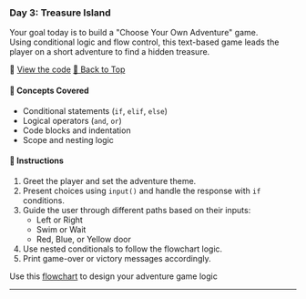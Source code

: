 ### Day 3: Treasure Island

Your goal today is to build a "Choose Your Own Adventure" game.  
Using conditional logic and flow control, this text-based game leads the player on a short adventure to find a hidden treasure.

📄 [View the code](Project_files/d03/solution.py) [🔼 Back to Top](#-table-of-contents)

#### 🧠 Concepts Covered
- Conditional statements (`if`, `elif`, `else`)  
- Logical operators (`and`, `or`)  
- Code blocks and indentation  
- Scope and nesting logic

#### 📝 Instructions
1. Greet the player and set the adventure theme.
2. Present choices using `input()` and handle the response with `if` conditions.
3. Guide the user through different paths based on their inputs:
   - Left or Right
   - Swim or Wait
   - Red, Blue, or Yellow door
4. Use nested conditionals to follow the flowchart logic.
5. Print game-over or victory messages accordingly.

Use this [flowchart](Project_files/d03/d3flow.png) to design your adventure game logic

---